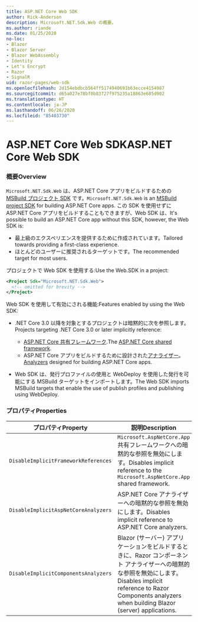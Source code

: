 ```yaml
---
title: ASP.NET Core Web SDK
author: Rick-Anderson
description: Microsoft.NET.Sdk.Web の概要。
ms.author: riande
ms.date: 01/25/2020
no-loc:
- Blazor
- Blazor Server
- Blazor WebAssembly
- Identity
- Let's Encrypt
- Razor
- SignalR
uid: razor-pages/web-sdk
ms.openlocfilehash: 2d154ebdbcb564ff5174940691b63ecce4154987
ms.sourcegitcommit: d65a027e78bf0b83727f975235a18863e685d902
ms.translationtype: HT
ms.contentlocale: ja-JP
ms.lasthandoff: 06/26/2020
ms.locfileid: "85403730"
---
```

# <a name="aspnet-core-web-sdk"></a><span data-ttu-id="1b5be-103">ASP.NET Core Web SDK</span><span class="sxs-lookup"><span data-stu-id="1b5be-103">ASP.NET Core Web SDK</span></span>

### <a name="overview"></a><span data-ttu-id="1b5be-104">概要</span><span class="sxs-lookup"><span data-stu-id="1b5be-104">Overview</span></span>

<span data-ttu-id="1b5be-105">`Microsoft.NET.Sdk.Web` は、ASP.NET Core アプリをビルドするための [MSBuild プロジェクト SDK](https://docs.microsoft.com/visualstudio/msbuild/how-to-use-project-sdk) です。</span><span class="sxs-lookup"><span data-stu-id="1b5be-105">`Microsoft.NET.Sdk.Web` is an [MSBuild project SDK](https://docs.microsoft.com/visualstudio/msbuild/how-to-use-project-sdk) for building ASP.NET Core apps.</span></span> <span data-ttu-id="1b5be-106">この SDK を使用せずに ASP.NET Core アプリをビルドすることもできますが、Web SDK は、</span><span class="sxs-lookup"><span data-stu-id="1b5be-106">It's possible to build an ASP.NET Core app without this SDK, however, the Web SDK is:</span></span>

* <span data-ttu-id="1b5be-107">最上級のエクスペリエンスを提供するために作成されています。</span><span class="sxs-lookup"><span data-stu-id="1b5be-107">Tailored towards providing a first-class experience.</span></span>
* <span data-ttu-id="1b5be-108">ほとんどのユーザーに推奨されるターゲットです。</span><span class="sxs-lookup"><span data-stu-id="1b5be-108">The recommended target for most users.</span></span>

<span data-ttu-id="1b5be-109">プロジェクトで Web SDK を使用する:</span><span class="sxs-lookup"><span data-stu-id="1b5be-109">Use the Web.SDK in a project:</span></span>

  ```xml
  <Project Sdk="Microsoft.NET.Sdk.Web">
    <!-- omitted for brevity -->
  </Project>
  ```

<span data-ttu-id="1b5be-110">Web SDK を使用して有効にされる機能:</span><span class="sxs-lookup"><span data-stu-id="1b5be-110">Features enabled by using the Web SDK:</span></span>

* <span data-ttu-id="1b5be-111">.NET Core 3.0 以降を対象とするプロジェクトは暗黙的に次を参照します。</span><span class="sxs-lookup"><span data-stu-id="1b5be-111">Projects targeting .NET Core 3.0 or later implicitly reference:</span></span>

  * <span data-ttu-id="1b5be-112">[ASP.NET Core 共有フレームワーク](xref:fundamentals/metapackage-app).</span><span class="sxs-lookup"><span data-stu-id="1b5be-112">The [ASP.NET Core shared framework](xref:fundamentals/metapackage-app).</span></span>
  * <span data-ttu-id="1b5be-113">ASP.NET Core アプリをビルドするために設計された[アナライザー](/visualstudio/extensibility/getting-started-with-roslyn-analyzers)。</span><span class="sxs-lookup"><span data-stu-id="1b5be-113">[Analyzers](/visualstudio/extensibility/getting-started-with-roslyn-analyzers) designed for building ASP.NET Core apps.</span></span>
* <span data-ttu-id="1b5be-114">Web SDK は、発行プロファイルの使用と WebDeploy を使用した発行を可能にする MSBuild ターゲットをインポートします。</span><span class="sxs-lookup"><span data-stu-id="1b5be-114">The Web SDK imports MSBuild targets that enable the use of publish profiles and publishing using WebDeploy.</span></span>

### <a name="properties"></a><span data-ttu-id="1b5be-115">プロパティ</span><span class="sxs-lookup"><span data-stu-id="1b5be-115">Properties</span></span>

| <span data-ttu-id="1b5be-116">プロパティ</span><span class="sxs-lookup"><span data-stu-id="1b5be-116">Property</span></span> | <span data-ttu-id="1b5be-117">説明</span><span class="sxs-lookup"><span data-stu-id="1b5be-117">Description</span></span> |
| -------- | ----------- |
| `DisableImplicitFrameworkReferences` | <span data-ttu-id="1b5be-118">`Microsoft.AspNetCore.App` 共有フレームワークへの暗黙的な参照を無効にします。</span><span class="sxs-lookup"><span data-stu-id="1b5be-118">Disables implicit reference to the `Microsoft.AspNetCore.App` shared framework.</span></span> |
| `DisableImplicitAspNetCoreAnalyzers` | <span data-ttu-id="1b5be-119">ASP.NET Core アナライザーへの暗黙的な参照を無効にします。</span><span class="sxs-lookup"><span data-stu-id="1b5be-119">Disables implicit reference to ASP.NET Core analyzers.</span></span> |
| `DisableImplicitComponentsAnalyzers` | <span data-ttu-id="1b5be-120">Blazor (サーバー) アプリケーションをビルドするときに、Razor コンポーネント アナライザーへの暗黙的な参照を無効にします。</span><span class="sxs-lookup"><span data-stu-id="1b5be-120">Disables implicit reference to Razor Components analyzers when building Blazor (server) applications.</span></span> |
